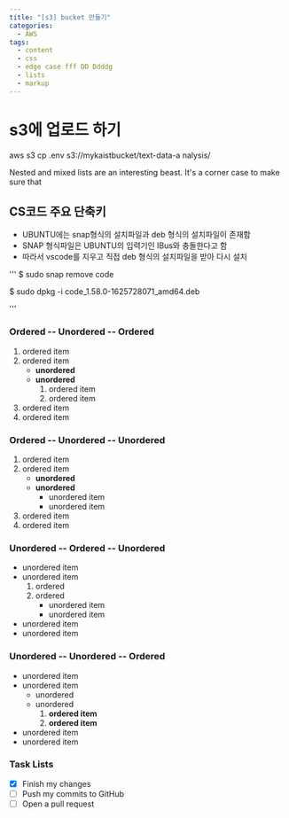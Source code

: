 ```yaml
---
title: "[s3] bucket 만들기"
categories:
  - AWS
tags:
  - content
  - css
  - edge case fff DD Ddddg
  - lists
  - markup
---
```



# s3에 업로드 하기

aws s3 cp .env s3://mykaistbucket/text-data-a
nalysis/



Nested and mixed lists are an interesting beast. It's a corner case to make sure that
## CS코드 주요 단축키
* UBUNTU에는 snap형식의 설치파일과 deb 형식의 설치파일이 존재함
* SNAP 형식파일은 UBUNTU의 입력기인 IBus와 충돌한다고 함
* 따라서 vscode를 지우고 직접 deb 형식의 설치파일을 받아 다시 설치

'''
$ sudo snap remove code

$ sudo dpkg -i code_1.58.0-1625728071_amd64.deb





'''

### Ordered -- Unordered -- Ordered

1. ordered item
2. ordered item 
   * **unordered**
   * **unordered** 
     1. ordered item
     2. ordered item
3. ordered item
4. ordered item

### Ordered -- Unordered -- Unordered

1. ordered item
2. ordered item 
   * **unordered**
   * **unordered** 
     * unordered item
     * unordered item
3. ordered item
4. ordered item

### Unordered -- Ordered -- Unordered

* unordered item
* unordered item 
  1. ordered
  2. ordered 
     * unordered item
     * unordered item
* unordered item
* unordered item

### Unordered -- Unordered -- Ordered

* unordered item
* unordered item 
  * unordered
  * unordered 
    1. **ordered item**
    2. **ordered item**
* unordered item
* unordered item

### Task Lists

- [x] Finish my changes
- [ ] Push my commits to GitHub
- [ ] Open a pull request
